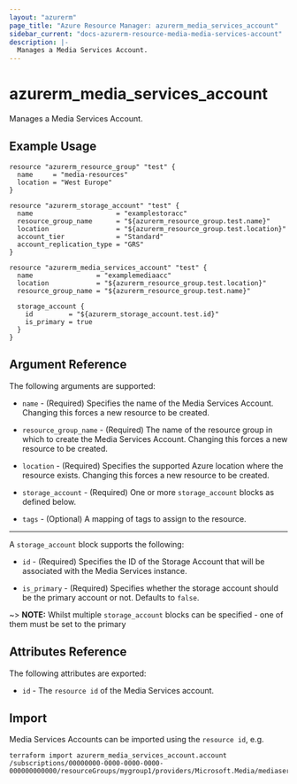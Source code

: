 ```yaml
---
layout: "azurerm"
page_title: "Azure Resource Manager: azurerm_media_services_account"
sidebar_current: "docs-azurerm-resource-media-media-services-account"
description: |-
  Manages a Media Services Account.
---
```


# azurerm_media_services_account

Manages a Media Services Account.

## Example Usage

```hcl
resource "azurerm_resource_group" "test" {
  name     = "media-resources"
  location = "West Europe"
}

resource "azurerm_storage_account" "test" {
  name                     = "examplestoracc"
  resource_group_name      = "${azurerm_resource_group.test.name}"
  location                 = "${azurerm_resource_group.test.location}"
  account_tier             = "Standard"
  account_replication_type = "GRS"
}

resource "azurerm_media_services_account" "test" {
  name                = "examplemediaacc"
  location            = "${azurerm_resource_group.test.location}"
  resource_group_name = "${azurerm_resource_group.test.name}"

  storage_account {
    id         = "${azurerm_storage_account.test.id}"
    is_primary = true
  }
}
```

## Argument Reference

The following arguments are supported:

* `name` - (Required) Specifies the name of the Media Services Account. Changing this forces a new resource to be created.

* `resource_group_name` - (Required) The name of the resource group in which to create the Media Services Account. Changing this forces a new resource to be created.

* `location` - (Required) Specifies the supported Azure location where the resource exists. Changing this forces a new resource to be created.

* `storage_account` - (Required) One or more `storage_account` blocks as defined below.

* `tags` - (Optional) A mapping of tags to assign to the resource.

---

A `storage_account` block supports the following:

* `id` - (Required) Specifies the ID of the Storage Account that will be associated with the Media Services instance.

* `is_primary` - (Required) Specifies whether the storage account should be the primary account or not. Defaults to `false`.

~> **NOTE:** Whilst multiple `storage_account` blocks can be specified - one of them must be set to the primary

## Attributes Reference

The following attributes are exported:

* `id` - The `resource id` of the Media Services account.

## Import

Media Services Accounts can be imported using the `resource id`, e.g.

```shell
terraform import azurerm_media_services_account.account /subscriptions/00000000-0000-0000-0000-000000000000/resourceGroups/mygroup1/providers/Microsoft.Media/mediaservices/account1
```